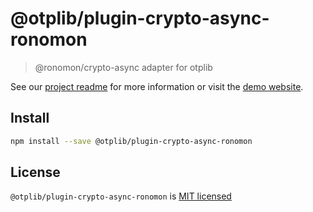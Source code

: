 # @otplib/plugin-crypto-async-ronomon

> @ronomon/crypto-async adapter for otplib

See our [project readme][project-v-readme] for more information
or visit the [demo website][project-v-site].

## Install

```bash
npm install --save @otplib/plugin-crypto-async-ronomon
```

## License

`@otplib/plugin-crypto-async-ronomon` is [MIT licensed][project-license]

[project-license]: https://github.com/yeojz/otplib/blob/master/LICENSE
[project-v-readme]: https://github.com/yeojz/otplib/blob/master/packages/README.md#plugins---crypto
[project-v-site]: https://otplib.yeojz.dev
